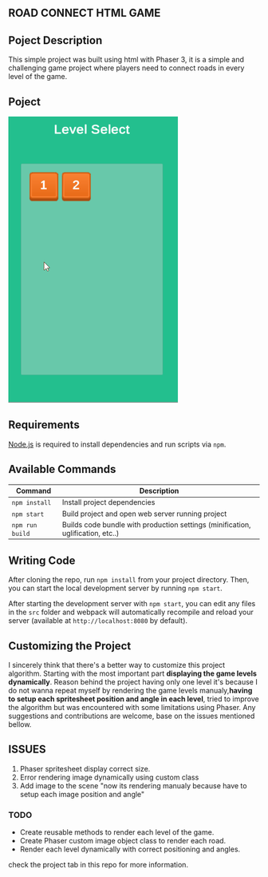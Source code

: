 ## ROAD CONNECT HTML GAME

## Poject Description

This simple project was built using html with Phaser 3, it is a simple and challenging game project where players need to connect roads in every level of the game.

## Poject

![project gif](/assets/gameplay.gif)

## Requirements

[Node.js](https://nodejs.org) is required to install dependencies and run scripts via `npm`.

## Available Commands

| Command         | Description                                                                     |
| --------------- | ------------------------------------------------------------------------------- |
| `npm install`   | Install project dependencies                                                    |
| `npm start`     | Build project and open web server running project                               |
| `npm run build` | Builds code bundle with production settings (minification, uglification, etc..) |

## Writing Code

After cloning the repo, run `npm install` from your project directory. Then, you can start the local development server by running `npm start`.

After starting the development server with `npm start`, you can edit any files in the `src` folder and webpack will automatically recompile and reload your server (available at `http://localhost:8080` by default).

## Customizing the Project

I sincerely think that there's a better way to customize this project algorithm. Starting with the most important part **displaying the game levels dynamically**.
Reason behind the project having only one level it's because I do not wanna repeat myself by rendering the game levels manualy,**having to setup each spritesheet position and angle in each level**, tried to improve the algorithm but was encountered with some limitations using Phaser.
Any suggestions and contributions are welcome, base on the issues mentioned bellow.

## ISSUES

1. Phaser spritesheet display correct size.
2. Error rendering image dynamically using custom class
3. Add image to the scene "now its rendering manualy because have to setup each image position and angle"

### TODO

- Create reusable methods to render each level of the game.
- Create Phaser custom image object class to render each road.
- Render each level dynamically with correct positioning and angles.

check the project tab in this repo for more information.
